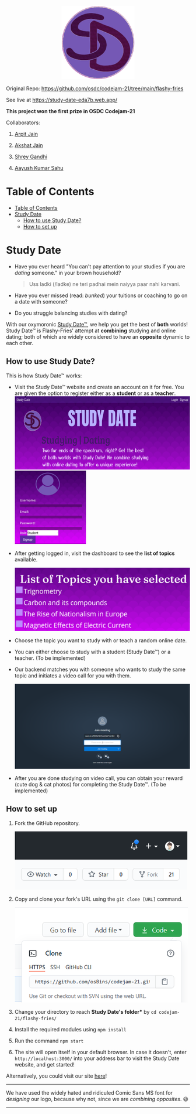 <p align="center">
    <img src=src/components/Homepage/logo2.png height=200>
</p>

Original Repo: https://github.com/osdc/codejam-21/tree/main/flashy-fries

See live at https://study-date-eda7b.web.app/

**This project won the first prize in OSDC Codejam-21**

Collaborators:

1. [Arpit Jain](https://github.com/osBins)

2. [Akshat Jain](https://github.com/akshatjain-akj)

3. [Shrey Gandhi](https://github.com/profgandhi)

4. [Aayush Kumar Sahu](https://github.com/aayushmau5)

# Table of Contents

- [Table of Contents](#table-of-contents)
- [Study Date](#study-date)
  - [How to use Study Date?](#how-to-use-study-date)
  - [How to set up](#how-to-set-up)

# Study Date

- Have you ever heard "You can't pay attention to your studies if you are _dating_ someone." in your brown household?

  > Uss ladki (/ladke) ne teri padhai mein naiyya paar nahi karvani.

- Have you ever missed (read: _bunked_) your tuitions or coaching to go on a date with someone?
- Do you struggle balancing studies with dating?

With our oxymoronic [Study Date™](https://study-date-eda7b.web.app/), we help you get the best of **both** worlds! Study Date™ is Flashy-Fries' attempt at **combining** studying and online dating; both of which are widely considered to have an **opposite** dynamic to each other.

## How to use Study Date?

This is how Study Date™ works:

- Visit the Study Date™ website and create an account on it for free. You are given the option to register either as a **student** or as a **teacher**.
  <img src=src/components/Homepage/ss1.PNG height=200>
  <img src=src/components/Homepage/ss2.PNG height=200>

- After getting logged in, visit the dashboard to see the **list of topics** available.

  <img src=src/components/Homepage/ss5.PNG>

- Choose the topic you want to study with or teach a random online date.
- You can either choose to study with a student (Study Date™) or a teacher. (To be implemented)
- Our backend matches you with someone who wants to study the same topic and initiates a video call for you with them.

  <img src=src/components/Homepage/ss6.PNG>

- After you are done studying on video call, you can obtain your reward (cute dog & cat photos) for completing the Study Date™. (To be implemented)

## How to set up

1. Fork the GitHub repository.

   <img src=src/components/Homepage/ss3.PNG>

2. Copy and clone your fork's URL using the `git clone [URL]` command.

   <img src=src/components/Homepage/ss4.PNG>

3. Change your directory to reach **Study Date's folder\*** by `cd codejam-21/flashy-fries/`
4. Install the required modules using `npm install`
5. Run the command `npm start`
6. The site will open itself in your default browser. In case it doesn't, enter `http://localhost:3000/` into your address bar to visit the Study Date website, and get started!

Alternatively, you could visit our site [here](https://study-date-eda7b.web.app/)!

---

We have used the widely hated and ridiculed Comic Sans MS font for _designing_ our logo, because why not, since we are _combining opposites_. :smiley:

---
